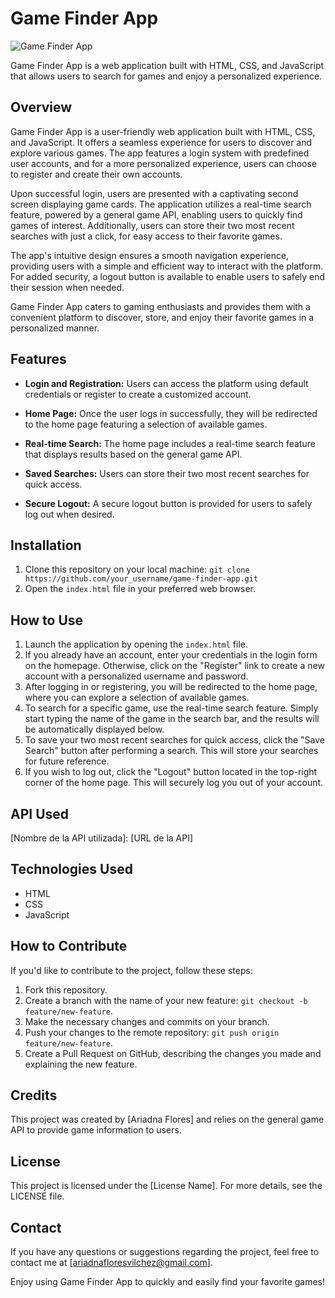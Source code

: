 # Game Finder App

![Game Finder App](https://example.com/game-finder-app.png)

Game Finder App is a web application built with HTML, CSS, and JavaScript that allows users to search for games and enjoy a personalized experience.

## Overview

Game Finder App is a user-friendly web application built with HTML, CSS, and JavaScript. It offers a seamless experience for users to discover and explore various games. The app features a login system with predefined user accounts, and for a more personalized experience, users can choose to register and create their own accounts.

Upon successful login, users are presented with a captivating second screen displaying game cards. The application utilizes a real-time search feature, powered by a general game API, enabling users to quickly find games of interest. Additionally, users can store their two most recent searches with just a click, for easy access to their favorite games.

The app's intuitive design ensures a smooth navigation experience, providing users with a simple and efficient way to interact with the platform. For added security, a logout button is available to enable users to safely end their session when needed.

Game Finder App caters to gaming enthusiasts and provides them with a convenient platform to discover, store, and enjoy their favorite games in a personalized manner.

## Features

- **Login and Registration:** Users can access the platform using default credentials or register to create a customized account.

- **Home Page:** Once the user logs in successfully, they will be redirected to the home page featuring a selection of available games.

- **Real-time Search:** The home page includes a real-time search feature that displays results based on the general game API.

- **Saved Searches:** Users can store their two most recent searches for quick access.

- **Secure Logout:** A secure logout button is provided for users to safely log out when desired.

## Installation

1. Clone this repository on your local machine: `git clone https://github.com/your_username/game-finder-app.git`
2. Open the `index.html` file in your preferred web browser.

## How to Use

1. Launch the application by opening the `index.html` file.
2. If you already have an account, enter your credentials in the login form on the homepage. Otherwise, click on the "Register" link to create a new account with a personalized username and password.
3. After logging in or registering, you will be redirected to the home page, where you can explore a selection of available games.
4. To search for a specific game, use the real-time search feature. Simply start typing the name of the game in the search bar, and the results will be automatically displayed below.
5. To save your two most recent searches for quick access, click the "Save Search" button after performing a search. This will store your searches for future reference.
6. If you wish to log out, click the "Logout" button located in the top-right corner of the home page. This will securely log you out of your account.

## API Used

[Nombre de la API utilizada]: [URL de la API]

## Technologies Used

- HTML
- CSS
- JavaScript

## How to Contribute

If you'd like to contribute to the project, follow these steps:

1. Fork this repository.
2. Create a branch with the name of your new feature: `git checkout -b feature/new-feature`.
3. Make the necessary changes and commits on your branch.
4. Push your changes to the remote repository: `git push origin feature/new-feature`.
5. Create a Pull Request on GitHub, describing the changes you made and explaining the new feature.

## Credits

This project was created by [Ariadna Flores] and relies on the general game API to provide game information to users.

## License

This project is licensed under the [License Name]. For more details, see the LICENSE file.

## Contact

If you have any questions or suggestions regarding the project, feel free to contact me at [ariadnafloresvilchez@gmail.com].

Enjoy using Game Finder App to quickly and easily find your favorite games!
